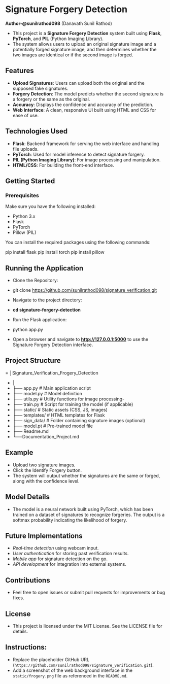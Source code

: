 # Signature Forgery Detection

**Author-@sunilrathod098** (Danavath Sunil Rathod)

- This project is a **Signature Forgery Detection** system built using **Flask**, **PyTorch**, and **PIL** (Python Imaging Library). 
- The system allows users to upload an original signature image and a potentially forged signature image, and then determines whether the two images are identical or if the second image is forged.

## Features

- **Upload Signatures**: Users can upload both the original and the supposed fake signatures.
- **Forgery Detection**: The model predicts whether the second signature is a forgery or the same as the original.
- **Accuracy**: Displays the confidence and accuracy of the prediction.
- **Web Interface**: A clean, responsive UI built using HTML and CSS for ease of use.
  
## Technologies Used

- **Flask**: Backend framework for serving the web interface and handling file uploads.
- **PyTorch**: Used for model inference to detect signature forgery.
- **PIL (Python Imaging Library)**: For image processing and manipulation.
- **HTML/CSS**: For building the front-end interface.

## Getting Started

### Prerequisites

Make sure you have the following installed:

- Python 3.x
- Flask
- PyTorch
- Pillow (PIL)

You can install the required packages using the following commands:

pip install flask
pip install torch
pip install pillow



## Running the Application

- Clone the Repository:
- git clone https://github.com/sunilrathod098/signature_verification.git

- Navigate to the project directory:
- **cd signature-forgery-detection**

- Run the Flask application:
- python app.py

- Open a browser and navigate to **http://127.0.0.1:5000** to use the Signature Forgery Detection interface.

## Project Structure


= │Signature_Verification_Frogery_Detection
- |
- ├── app.py                     # Main application script
- ├── model.py                   # Model definition
- ├── utils.py                   # Utility functions for image processing- 
- ├── train.py                   # Script for training the model (if applicable)
- ├── static/                    # Static assets (CSS, JS, images)
- ├── templates/                 # HTML templates for Flask
- ├── sign_data/                 # Folder containing signature images (optional)
- ├── model.pt                   # Pre-trained model file
- ├── Readme.md
- └──Documentation_Project.md
## Example

- Upload two signature images.
- Click the Identify Forgery button.
- The system will output whether the signatures are the same or forged, along with the confidence level.


## Model Details
- The model is a neural network built using PyTorch, which has been trained on a dataset of signatures to recognize forgeries. The output is a softmax probability indicating the likelihood of forgery.

## Future Implementations

- *Real-time detection* using webcam input.
- *User authentication* for storing past verification results.
- *Mobile app* for signature detection on the go.
- *API development* for integration into external systems.

## Contributions
- Feel free to open issues or submit pull requests for improvements or bug fixes.

## License
- This project is licensed under the MIT License. See the LICENSE file for details.

## Instructions:

- Replace the placeholder GitHub URL (`https://github.com/sunilrathod098/signature_verification.git`).
- Add a screenshot of the web background interface in the `static/frogery.png` file as referenced in the `README.md`.


